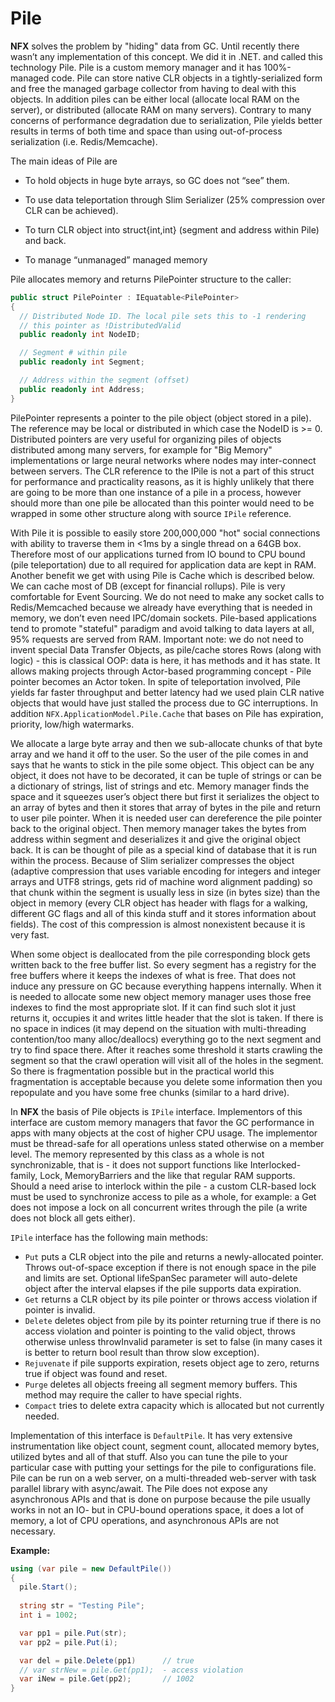 # Pile

**NFX** solves the problem by  "hiding" data from GC.
Until recently there wasn’t any implementation of this concept. 
We did it in .NET. and called this technology Pile. 
Pile is a custom memory manager and it has 100%-managed code. 
Pile can store native CLR objects in a tightly-serialized form and free the managed garbage collector from having to deal with this objects. 
In addition piles can be either local (allocate local RAM on the server), or distributed (allocate RAM on many servers).
Contrary to many concerns of performance degradation due to serialization, Pile yields better results in terms of both time and space than using out-of-process serialization (i.e. Redis/Memcache).

The main ideas of Pile are

* To hold objects in huge byte arrays, so GC does not “see” them.

* To use data teleportation through Slim Serializer (25% compression over CLR can be achieved).

* To turn CLR object into struct{int,int} (segment and address within Pile) and back.

* To manage “unmanaged” managed memory

Pile allocates memory and returns PilePointer structure to the caller:

```csharp
public struct PilePointer : IEquatable<PilePointer>
{
  // Distributed Node ID. The local pile sets this to -1 rendering
  // this pointer as !DistributedValid
  public readonly int NodeID;

  // Segment # within pile
  public readonly int Segment;

  // Address within the segment (offset)
  public readonly int Address;
}
```

PilePointer represents a pointer to the pile object (object stored in a pile). 
The reference may be local or distributed in which case the NodeID is >= 0.
Distributed pointers are very useful for organizing piles of objects distributed among many servers, for example  for "Big Memory" implementations or large neural networks where nodes may inter-connect between servers. 
The CLR reference to the IPile is not a part of this struct for performance and practicality reasons, as  it is highly unlikely that there are going to be more than one instance of a pile in a process, however should more than one pile be allocated than this pointer would need to be wrapped in some other structure along with source `IPile` reference.

With Pile it is possible to easily store 200,000,000 "hot" social connections with ability to traverse them in <1ms by a single thread on a 64GB box. 
Therefore most of our applications turned from IO bound to CPU bound (pile teleportation) due to all required for application data are kept in RAM. 
Another benefit we get with using Pile is Cache which is described below. 
We can cache most of DB (except for financial rollups). Pile is very comfortable for Event Sourcing. 
We do not need to make any socket calls to Redis/Memcached because we already have everything that is needed  in memory, we don’t even need IPC/domain sockets. 
Pile-based applications tend to promote "stateful" paradigm and avoid talking to data layers at all, 95% requests are served from RAM. 
Important note:  we do not need to invent special Data Transfer Objects, as pile/cache stores Rows (along with logic) - this is classical OOP: data is here, it has methods and it has state. 
It allows making projects through Actor-based programming concept - Pile pointer becomes an Actor token. 
In spite of teleportation involved, Pile yields far faster throughput and better latency had we used plain CLR native objects that would have just stalled the process due to GC interruptions. 
In addition `NFX.ApplicationModel.Pile.Cache` that bases on Pile has expiration, priority, low/high watermarks.

We allocate a large byte array and then we sub-allocate chunks of that byte array and we hand it off to the user. 
So the user of the pile comes in and says that he wants to stick in the pile some object. 
This object can be any object, it does not have to be decorated, it can be tuple of strings or can be a dictionary of strings, list of strings and etc. 
Memory manager finds the space and it squeezes user’s object there but first it serializes the object to an array of bytes and then it stores that array of bytes in the pile and return to user pile pointer. 
When it is needed user can dereference the pile pointer back to the original object. 
Then memory manager takes the bytes from address within segment and deserializes it and give the original object back. 
It is can be thought of pile as a special kind of database that it is run within the process. 
Because of Slim serializer compresses the object (adaptive compression that uses variable encoding for integers and integer arrays and UTF8 strings, 
gets rid of machine word alignment padding) so that chunk within the segment is usually less in size (in bytes size) than the object in memory (every CLR object has header with flags for a walking, 
different GC flags and all of this kinda stuff and it stores information about fields). 
The cost of this compression is almost nonexistent because it is very fast.

When some object is deallocated from the pile corresponding block gets written back to the free buffer list. 
So every segment has a registry for the free buffers where it keeps the indexes of what is free. 
That does not induce any pressure on GC because everything happens internally. 
When it is needed to allocate some new object memory manager uses those free indexes to find the most appropriate slot. 
If it can find such slot it just returns it, occupies it and writes little header that the slot is taken. 
If there is no space in indices (it may depend on the situation with multi-threading contention/too many alloc/deallocs) everything go to the next segment and try to find space there. 
After it reaches some threshold it starts crawling the segment so that the crawl operation will visit all of the holes in the segment. 
So there is fragmentation possible but in the practical world this fragmentation is acceptable because you delete some information then you repopulate and you have some free chunks (similar to a hard drive). 

In **NFX** the basis of Pile objects is `IPile` interface. 
Implementors of this interface are custom memory managers that favor the GC performance in apps with many objects at the cost of higher CPU usage. 
The implementor must be thread-safe for all operations unless stated otherwise on a member level. 
The memory represented by this class as a whole is not synchronizable, that is - it does not support functions like Interlocked-family, Lock, MemoryBarriers and the like that regular RAM supports. 
Should a need arise to interlock within the pile - a custom CLR-based lock must be used to synchronize access to pile as a whole, for example: a Get does not impose a lock on all concurrent writes through the pile (a write does not block all gets either). 

`IPile` interface has the following main methods:

* `Put` puts a CLR object into the pile and returns a newly-allocated pointer. Throws out-of-space exception if there is not enough space in the pile and limits are set. Optional lifeSpanSec parameter will auto-delete object after the interval elapses if the pile supports data expiration.
* `Get` returns a CLR object by its pile pointer or throws access violation if pointer is invalid.
* `Delete` deletes object from pile by its pointer returning true if there is no access violation and pointer is pointing to the valid object, throws otherwise unless throwInvalid parameter is set to false (in many cases it is better to return bool result than throw slow exception). 
* `Rejuvenate` if pile supports expiration, resets object age to zero, returns true if object was found and reset.
* `Purge` deletes all objects freeing all segment memory buffers. This method may require the caller to have special rights.
* `Compact` tries to delete extra capacity which is allocated but not currently needed.

Implementation of this interface is `DefaultPile`. 
It has very extensive instrumentation like object count, segment count, allocated memory bytes, utilized bytes and all of that stuff. 
Also you can tune the pile to your particular case with putting your settings for the pile to configurations file.
Pile can be run on a web server, on a multi-threaded web-server with task parallel library with async/await. 
The Pile does not expose any asynchronous APIs and that is done on purpose because the pile usually works in not an IO- but in CPU-bound operations space, 
it does a lot of memory, a lot of CPU operations, and asynchronous APIs are not necessary.

**Example:**

```csharp
using (var pile = new DefaultPile())
{
  pile.Start();
  
  string str = "Testing Pile";
  int i = 1002;

  var pp1 = pile.Put(str);
  var pp2 = pile.Put(i);

  var del = pile.Delete(pp1)      // true
  // var strNew = pile.Get(pp1);  - access violation
  var iNew = pile.Get(pp2);       // 1002
}
```